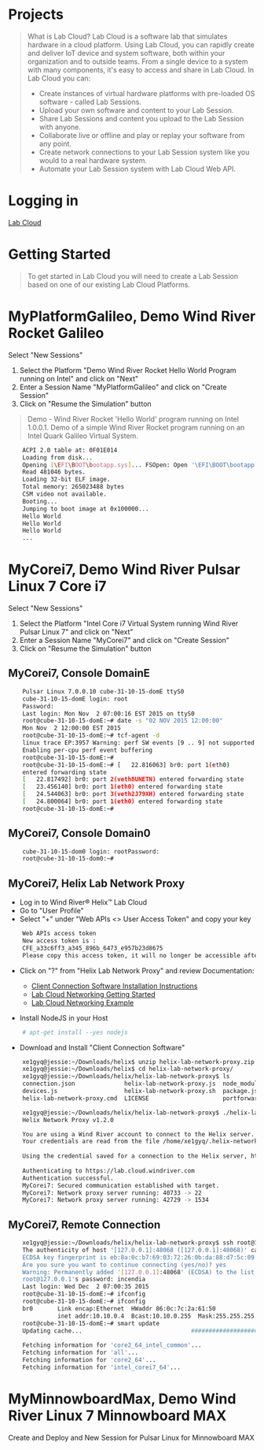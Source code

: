 # Projects

> What is Lab Cloud? Lab Cloud is a software lab that simulates hardware in a cloud platform. Using Lab Cloud, you can rapidly create and deliver IoT device and system software, both within your organization and to outside teams. From a single device to a system with many components, it's easy to access and share in Lab Cloud. In Lab Cloud you can:
> - Create instances of virtual hardware platforms with pre-loaded OS software - called Lab Sessions.
> - Upload your own software and content to your Lab Session.
> - Share Lab Sessions and content you upload to the Lab Session with anyone.
> - Collaborate live or offline and play or replay your software from any point.
> - Create network connections to your Lab Session system like you would to a real hardware system.
> - Automate your Lab Session system with Lab Cloud Web API.


# Logging in

[Lab Cloud](https://lab.cloud.windriver.com/)

# Getting Started

> To get started in Lab Cloud you will need to create a Lab Session based on one of our existing Lab Cloud Platforms.

# MyPlatformGalileo, Demo Wind River Rocket Galileo

Select "New Sessions"

1. Select the Platform "Demo Wind River Rocket Hello World Program running on Intel" and click on "Next"
2. Enter a Session Name "MyPlatformGalileo" and click on "Create Session"
3. Click on "Resume the Simulation" button

> Demo - Wind River Rocket 'Hello World' program running on Intel 1.0.0.1. Demo of a simple Wind River Rocket program running on an Intel Quark Galileo Virtual System.

```sh
    ACPI 2.0 table at: 0F01E014                       
    Loading from disk...   
    Opening [\EFI\BOOT\bootapp.sys]... FSOpen: Open '\EFI\BOOT\bootapp.sys' Success
    Read 481046 bytes.
    Loading 32-bit ELF image.
    Total memory: 265023488 bytes
    CSM video not available.                       
    Booting...        
    Jumping to boot image at 0x100000...
    Hello World
    Hello World
    Hello World
    ...
```

# MyCorei7, Demo Wind River Pulsar Linux 7 Core i7

Select "New Sessions"

1. Select the Platform "Intel Core i7 Virtual System running Wind River Pulsar Linux 7" and click on "Next"
2. Enter a Session Name "MyCorei7" and click on "Create Session"
3. Click on "Resume the Simulation" button

## MyCorei7, Console DomainE

```sh
    Pulsar Linux 7.0.0.10 cube-31-10-15-domE ttyS0
    cube-31-10-15-domE login: root
    Password: 
    Last login: Mon Nov  2 07:00:16 EST 2015 on ttyS0
    root@cube-31-10-15-domE:~# date -s "02 NOV 2015 12:00:00"
    Mon Nov  2 12:00:00 EST 2015
    root@cube-31-10-15-domE:~# tcf-agent -d
    linux trace EP:3957 Warning: perf SW events [9 .. 9] not supported
    Enabling per-cpu perf event buffering
    root@cube-31-10-15-domE:~# 
    root@cube-31-10-15-domE:~# [   22.816063] br0: port 1(eth0)
    entered forwarding state
    [   22.817492] br0: port 2(veth8UNETN) entered forwarding state
    [   23.456140] br0: port 1(eth0) entered forwarding state
    [   24.544063] br0: port 3(veth2J79XH) entered forwarding state
    [   24.800064] br0: port 1(eth0) entered forwarding state
    root@cube-31-10-15-domE:~# 
```

## MyCorei7, Console Domain0

```sh
    cube-31-10-15-dom0 login: rootPassword: 
    root@cube-31-10-15-dom0:~# 
```

## MyCorei7, Helix Lab Network Proxy

- Log in to Wind River® Helix™ Lab Cloud
- Go to "User Profile"
- Select "+" under "Web APIs <> User Access Token" and copy your key

```sh
    Web APIs access token
    New access token is : 
    CFE_a33c6ff3_a345_896b_6473_e957b23d8675
    Please copy this access token, it will no longer be accessible after closing this dialog box.
```

- Click on "?" from "Helix Lab Network Proxy" and review Documentation:
   - [Client Connection Software Installation Instructions
](https://lab.cloud.windriver.com/documents/networkproxy/network_installation)
   - [Lab Cloud Networking Getting Started](https://lab.cloud.windriver.com/documents/networkproxy/network_getting_started)
   - [Lab Cloud Networking Example](https://lab.cloud.windriver.com/documents/networkproxy/network_examples)

- Install NodeJS in your Host
 
```sh
    # apt-get install --yes nodejs
```

- Download and Install "Client Connection Software"

```sh
    xe1gyq@jessie:~/Downloads/helix$ unzip helix-lab-network-proxy.zip
    xe1gyq@jessie:~/Downloads/helix$ cd helix-lab-network-proxy/
    xe1gyq@jessie:~/Downloads/helix/helix-lab-network-proxy$ ls
    connection.json              helix-lab-network-proxy.js  node_modules    sails.js       terminal.js
    devices.js                   helix-lab-network-proxy.sh  package.json    sessions.js    utils.js
    helix-lab-network-proxy.cmd  LICENSE                     portforward.js  tcf-client-js  version.js

    xe1gyq@jessie:~/Downloads/helix/helix-lab-network-proxy$ ./helix-lab-network-proxy.sh 
    Helix Network Proxy v1.2.0

    You are using a Wind River account to connect to the Helix server.
    Your credentials are read from the file /home/xe1gyq/.helix-network-proxy.cred
    
    Using the credential saved for a connection to the Helix server, https://lab.cloud.windriver.com
    
    Authenticating to https://lab.cloud.windriver.com
    Authentication successful.
    MyCorei7: Secured communication established with target.
    MyCorei7: Network proxy server running: 40733 -> 22
    MyCorei7: Network proxy server running: 42729 -> 1534
```

## MyCorei7, Remote Connection

```sh
    xe1gyq@jessie:~/Downloads/helix/helix-lab-network-proxy$ ssh root@127.0.0.1 -p 48068
    The authenticity of host '[127.0.0.1]:48068 ([127.0.0.1]:48068)' can't be established.
    ECDSA key fingerprint is eb:8a:0c:b7:69:03:72:26:0b:da:88:d7:5c:09:94:7a.
    Are you sure you want to continue connecting (yes/no)? yes
    Warning: Permanently added '[127.0.0.1]:48068' (ECDSA) to the list of known hosts.
    root@127.0.0.1's password: incendia
    Last login: Wed Dec  2 07:00:35 2015
    root@cube-31-10-15-domE:~# ifconfig
    root@cube-31-10-15-domE:~# ifconfig
    br0       Link encap:Ethernet  HWaddr 86:0c:7c:2a:61:50  
              inet addr:10.10.0.4  Bcast:10.10.0.255  Mask:255.255.255.0
    root@cube-31-10-15-domE:~# smart update
    Updating cache...                               ################################################################## [100%]
    
    Fetching information for 'core2_64_intel_common'...                      
    Fetching information for 'all'...                                 
    Fetching information for 'core2_64'...
    Fetching information for 'intel_corei7_64'...
```

# MyMinnowboardMax, Demo Wind River Linux 7 Minnowboard MAX

Create and Deploy and New Session for Pulsar Linux for Minnowboard MAX


